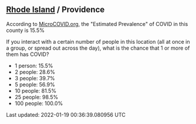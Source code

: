 
## [Rhode Island](/united-states/rhode-island) / Providence

According to [MicroCOVID.org](http://microcovid.org),
the "Estimated Prevalence" of COVID in this county is 15.5%

If you interact with a certain number of people in this location
(all at once in a group, or spread out across the day), what is the chance that
1 or more of them has COVID?

- 1 person: 15.5%
- 2 people: 28.6%
- 3 people: 39.7%
- 5 people: 56.9%
- 10 people: 81.5%
- 25 people: 98.5%
- 100 people: 100.0%

Last updated: 2022-01-19 00:36:39.080956 UTC

